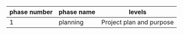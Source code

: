 phase number | phase name | levels
------------ | ------------- | -------------
1 | planning | Project plan and purpose 
